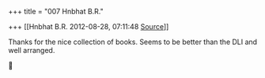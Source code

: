 +++
title = "007 Hnbhat B.R."

+++
[[Hnbhat B.R.	2012-08-28, 07:11:48 [Source](https://groups.google.com/g/samskrita/c/enQwj0vN65M)]]



Thanks for the nice collection of books. Seems to be better than the DLI and well arranged.




